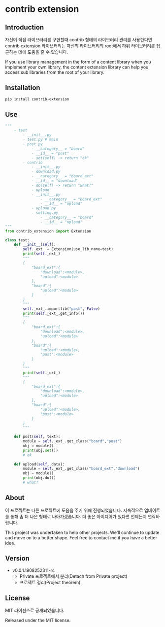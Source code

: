 # contrib extension

## Introduction

자신이 직접 라이브러리를 구현할때 contrib 형태의 라이브러리 관리를 사용한다면 contrib extension 라이브러리는 자신의 라이브러리의 root에서 하위 라이브러리를 접근하는 데에 도움을 줄 수 있습니다.

If you use library management in the form of a content library when you implement your own library, the content extension library can help you access sub libraries from the root of your library.

## Installation

```bash
pip install contrib-extension
```

## Use

```python
"""   
    - test
        - __init__.py
        - test.py # main
        - post.py
            - __category__ = "board"
            - __id__ = "post"
            - set(self) -> return "ok"
        - contrib
            - __init__.py
            - download.py 
            - __category__ = "board_ext"
            - __id__ = "download"
            - do(self) -> return "what?"
            - upload
            - __init__.py
                - __category__ = "board_ext"
                - __id__ = "upload"
            - upload.py
            - setting.py
                - __category__ = "board"
                - __id__ = "upload"
"""
from contrib_extension import Extension

class test:
    def __init__(self):
        self._ext_ = Extension(use_lib_name=test)
        print(self._ext_)
        """
        {
            "board_ext":{
                "download":<module>,
                "upload":<module>
            },
            "board":{
                "upload":<module>
            }
        }
        """
        self._ext_.importlib("post", False)
        print(self._ext_.get_info())
        """
        {
            "board_ext":{
                "download":<module>,
                "upload":<module>
            },
            "board":{
                "upload":<module>,
                "post":<module>
            }
        }
        """
        print(self._ext_)
        """
        {
            "board_ext":{
                "download":<module>,
                "upload":<module>
            },
            "board":{
                "upload":<module>,
                "post":<module>
            }
        }
        """

    def post(self, text):
        module = self._ext_.get_class("board","post")
        obj = module()
        print(obj.set())
        # ok
    
    def upload(self, data):
        module = self._ext_.get_class("board_ext","download")
        obj = module()
        print(obj.do())
        # what?
```

## About

이 프로젝트는 다른 프로젝트에 도움을 주기 위해 진행되었습니다. 지속적으로 업데이트를 통해 좀 더 나은 형태로 나아가겠습니다. 더 좋은 아이디어가 있다면 언제든지 연락바랍니다.

This project was undertaken to help other projects. We'll continue to update and move on to a better shape. Feel free to contact me if you have a better idea.

## Version

- v0.0.1.1908252311-rc
  - Private 프로젝트에서 분리(Detach from Private project)
  - 프로젝트 정리(Project theorem)

## License

MIT 라이선스로 공개되었습니다.

Released under the MIT license.
